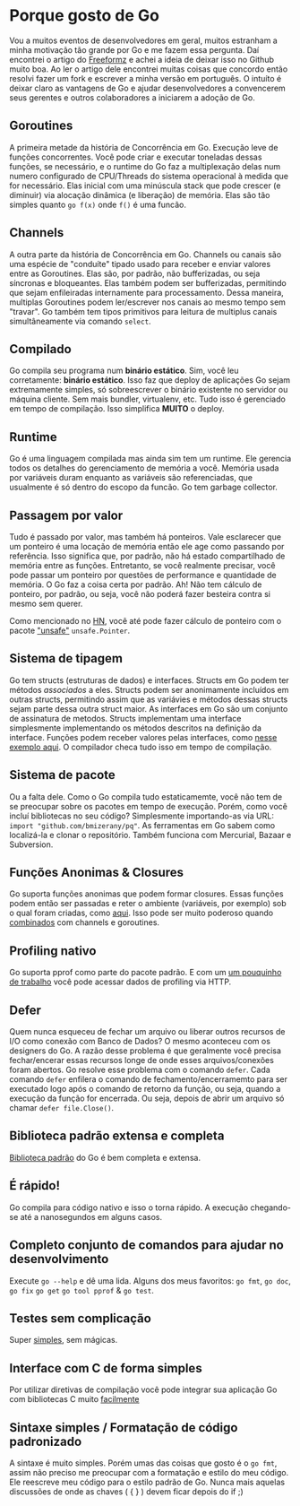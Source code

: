 # Porque gosto de Go

Vou a muitos eventos de desenvolvedores em geral, muitos estranham a minha motivação tão grande por Go e me fazem essa pergunta. Daí encontrei o artigo do [Freeformz](https://github.com/freeformz/) e achei a ideia de deixar isso no Github muito boa. Ao ler o artigo dele encontrei muitas coisas que concordo então resolvi fazer um fork e escrever a minha versão em português. O intuíto é deixar claro as vantagens de Go e ajudar desenvolvedores a convencerem seus gerentes e outros colaboradores a iniciarem a adoção de Go.

## Goroutines

A primeira metade da história de Concorrência em Go. Execução leve de funções concorrentes. Você pode criar e executar toneladas dessas funções, se necessário, e o runtime do Go faz a multiplexação delas num numero configurado de CPU/Threads do sistema operacional à medida que for necessário. Elas inicial com uma minúscula stack que pode crescer (e diminuir) via alocação dinâmica (e liberação) de memória. Elas são tão simples quanto `go f(x)` onde `f()` é uma funcão.

## Channels

A outra parte da história de Concorrência em Go. Channels ou canais são uma espécie de "conduíte" tipado usado para receber e enviar valores entre as Goroutines. Elas são, por padrão, não bufferizadas, ou seja síncronas e bloqueantes. Elas também podem ser bufferizadas, permitindo que sejam enfileiradas internamente para processamento. Dessa maneira, multiplas Goroutines podem ler/escrever nos canais ao mesmo tempo sem "travar". Go também tem tipos primitivos para leitura de multiplus canais simultâneamente via comando `select`. 

## Compilado

Go compila seu programa num **binário estático**. Sim, você leu corretamente: **binário estático**. Isso faz que deploy de aplicações Go sejam extremamente simples, só sobreescrever o binário existente no servidor ou máquina cliente. Sem mais bundler, virtualenv, etc. Tudo isso é gerenciado em tempo de compilação. Isso simplifica **MUITO** o deploy.

## Runtime

Go é uma linguagem compilada mas ainda sim tem um runtime. Ele gerencia todos os detalhes do gerenciamento de memória a você. Memória usada por variáveis duram enquanto as variáveis são referenciadas, que usualmente é só dentro do escopo da funcão. Go tem garbage collector.

## Passagem por valor

Tudo é passado por valor, mas também há ponteiros. Vale esclarecer que um ponteiro é uma locação de memória então ele age como passando por referência. Isso significa que, por padrão, não há estado compartilhado de memória entre as funções. Entretanto, se você realmente precisar, você pode passar um ponteiro por questões de performance e quantidade de memória. O Go faz a coisa certa por padrão. Ah! Não tem cálculo de ponteiro, por padrão, ou seja, você não poderá fazer besteira contra si mesmo sem querer.

Como mencionado no [HN](http://news.ycombinator.com/item?id=5196498), você até pode fazer cálculo de ponteiro com o pacote ["unsafe"](http://golang.org/pkg/unsafe/) `unsafe.Pointer`. 

## Sistema de tipagem

Go tem structs (estruturas de dados) e interfaces. Structs em Go podem ter métodos *associados* a eles. Structs podem ser anonimamente incluídos em outras structs, permitindo assim que as variávies e métodos dessas structs sejam parte dessa outra struct maior. As interfaces em Go são um conjunto de assinatura de metodos. Structs implementam uma interface simplesmente implementando os métodos descritos na definição da interface. Funções podem receber valores pelas interfaces, como [nesse exemplo aqui](http://play.golang.org/p/KfKLiAClQE). O compilador checa tudo isso em tempo de compilação.     

## Sistema de pacote

Ou a falta dele. Como o Go compila tudo estaticamemte, você não tem de se preocupar sobre os pacotes em tempo de execução. Porém, como você incluí bibliotecas no seu código? Simplesmente importando-as via URL: `import "github.com/bmizerany/pq"`. As ferramentas em Go sabem como localizá-la e clonar o repositório. Também funciona com Mercurial, Bazaar e Subversion.

## Funções Anonimas & Closures

Go suporta funções anonimas que podem formar closures. Essas funções podem então ser passadas e reter o ambiente (variáveis, por exemplo) sob o qual foram criadas, como [aqui](http://play.golang.org/p/4rYrqw4l7m). Isso pode ser muito poderoso quando [combinados](https://github.com/freeformz/filechan) com channels e goroutines. 

## Profiling nativo

Go suporta pprof como parte do pacote padrão. E com um [um pouquinho de trabalho](http://golang.org/pkg/net/http/pprof/) você pode acessar dados de profiling via HTTP.

## Defer

Quem nunca esqueceu de fechar um arquivo ou liberar outros recursos de I/O como conexão com Banco de Dados? O mesmo aconteceu com os designers do Go. A razão desse problema é que geralmente você precisa fechar/encerar essas recursos longe de onde esses arquivos/conexões foram abertos. Go resolve esse problema com o comando `defer`. Cada comando `defer` enfilera o comando de fechamento/encerramemto para ser executado logo após o comando de retorno da função, ou seja, quando a execução da função for encerrada. Ou seja, depois de abrir um arquivo só chamar `defer file.Close()`.

## Biblioteca padrão extensa e completa

[Biblioteca padrão](http://golang.org/pkg/) do Go é bem completa e extensa.

## É rápido!

Go compila para código nativo e isso o torna rápido. A execução chegando-se até a nanosegundos em alguns casos.

## Completo conjunto de comandos para ajudar no desenvolvimento

Execute `go --help` e dê uma lida. Alguns dos meus favoritos: `go fmt`, `go doc`, `go fix` `go get` `go tool pprof` & `go test`.

## Testes sem complicação

Super [simples](http://golang.org/pkg/testing/), sem mágicas.

## Interface com C de forma simples

Por utilizar diretivas de compilação você pode integrar sua aplicação Go com bibliotecas C muito [facilmente](https://gist.github.com/freeformz/4552031)

## Sintaxe simples / Formatação de código padronizado

A sintaxe é muito simples. Porém umas das coisas que gosto é o `go fmt`, assim não preciso me preocupar com a formatação e estilo do meu código. Ele reescreve meu código para o estilo padrão de Go. Nunca mais aquelas discussões de onde as chaves ( { } ) devem ficar depois do if ;)
